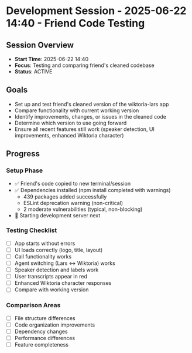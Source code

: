 # Development Session - 2025-06-22 14:40 - Friend Code Testing

## Session Overview
- **Start Time**: 2025-06-22 14:40
- **Focus**: Testing and comparing friend's cleaned codebase
- **Status**: ACTIVE

## Goals
- Set up and test friend's cleaned version of the wiktoria-lars app
- Compare functionality with current working version
- Identify improvements, changes, or issues in the cleaned code
- Determine which version to use going forward
- Ensure all recent features still work (speaker detection, UI improvements, enhanced Wiktoria character)

## Progress

### Setup Phase
- ✅ Friend's code copied to new terminal/session
- ✅ Dependencies installed (npm install completed with warnings)
  - 439 packages added successfully
  - ESLint deprecation warning (non-critical)
  - 2 moderate vulnerabilities (typical, non-blocking)
- 🔄 Starting development server next

### Testing Checklist
- [ ] App starts without errors
- [ ] UI loads correctly (logo, title, layout)
- [ ] Call functionality works
- [ ] Agent switching (Lars ↔ Wiktoria) works
- [ ] Speaker detection and labels work
- [ ] User transcripts appear in red
- [ ] Enhanced Wiktoria character responses
- [ ] Compare with working version

### Comparison Areas
- [ ] File structure differences
- [ ] Code organization improvements
- [ ] Dependency changes
- [ ] Performance differences
- [ ] Feature completeness